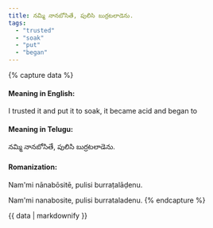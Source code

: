 ```yaml
---
title: నమ్మి నానబోసితే, పులిసి బుర్రటలాడెను.
tags:
  - "trusted"
  - "soak"
  - "put"
  - "began"
---
```


{% capture data %}
#### Meaning in English:
I trusted it and put it to soak, it became acid and began to

#### Meaning in Telugu:
నమ్మి నానబోసితే, పులిసి బుర్రటలాడెను.

#### Romanization:
Nam'mi nānabōsitē, pulisi burraṭalāḍenu.

Nam'mi nanabosite, pulisi burrataladenu.
{% endcapture %}

{{ data | markdownify }}

